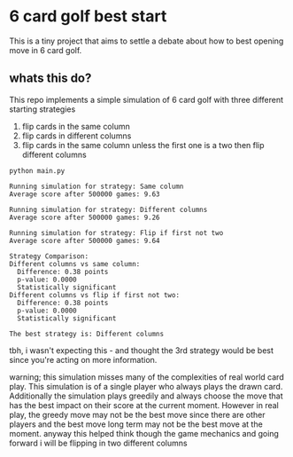# 6 card golf best start

This is a tiny project that aims to settle a debate about how to best opening move in 6 card golf.

## whats this do?

This repo implements a simple simulation of 6 card golf with three different starting strategies

1. flip cards in the same column
2. flip cards in different columns
3. flip cards in the same column unless the first one is a two then flip different columns

```
python main.py

Running simulation for strategy: Same column
Average score after 500000 games: 9.63

Running simulation for strategy: Different columns
Average score after 500000 games: 9.26

Running simulation for strategy: Flip if first not two
Average score after 500000 games: 9.64

Strategy Comparison:
Different columns vs same column:
  Difference: 0.38 points
  p-value: 0.0000
  Statistically significant
Different columns vs flip if first not two:
  Difference: 0.38 points
  p-value: 0.0000
  Statistically significant

The best strategy is: Different columns
```

tbh, i wasn't expecting this - and thought the 3rd strategy would be best since you're acting on more information.

warning; this simulation misses many of the complexities of real world card play. This simulation is of a single player who always plays the drawn card. Additionally the simulation plays greedily and always choose the move that has the best impact on their score at the current moment. However in real play, the greedy move may not be the best move since there are other players and the best move long term may not be the best move at the moment. anyway this helped think though the game mechanics and going forward i will be flipping in two different columns 
